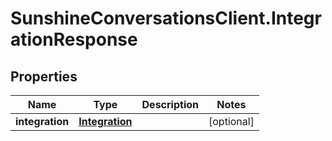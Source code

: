 # SunshineConversationsClient.IntegrationResponse

## Properties

Name | Type | Description | Notes
------------ | ------------- | ------------- | -------------
**integration** | [**Integration**](Integration.md) |  | [optional] 


